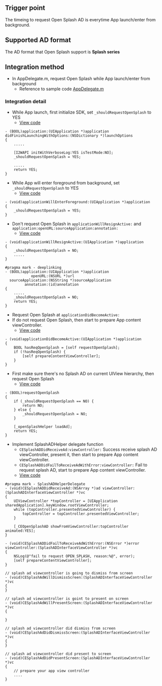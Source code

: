 ## Trigger point
The timeing to request Open Splash AD is everytime App launch/enter from background.

## Supported AD format
The AD format that Open Splash support is **Splash series**

## Integration method
- In AppDelegate.m, request Open Splash while App launch/enter from background
    - Reference to sample code [AppDelegate.m](https://github.com/roylo/CrystalExpressSample/blob/master/CrystalExpressApp/CrystalExpressApp/AppDelegate.m)

### Integration detail
- While App launch, first initialize SDK, set `_shouldRequestOpenSplash` to YES
    - [View code](https://github.com/roylo/CrystalExpressSample/blob/6f9db77f1cc4a1d05a602bcb82096937290d7aef/CrystalExpressApp/CrystalExpressApp/AppDelegate.m#L45)
```objc
- (BOOL)application:(UIApplication *)application didFinishLaunchingWithOptions:(NSDictionary *)launchOptions
{
    .....

    [I2WAPI initWithVerboseLog:YES isTestMode:NO];
    _shouldRequestOpenSplash = YES;

    .....
    return YES;
}
```

- While App will enter foreground from background, set `_shouldRequestOpenSplash` to YES
    - [View code](https://github.com/roylo/CrystalExpressSample/blob/6f9db77f1cc4a1d05a602bcb82096937290d7aef/CrystalExpressApp/CrystalExpressApp/AppDelegate.m#L78)
```objc
- (void)applicationWillEnterForeground:(UIApplication *)application
{
    _shouldRequestOpenSplash = YES;
}
```

- Don't request Open Splash in `applicationWillResignActive:` and `application:openURL:sourceApplication:annotation:`
    - [View code](https://github.com/roylo/CrystalExpressSample/blob/6f9db77f1cc4a1d05a602bcb82096937290d7aef/CrystalExpressApp/CrystalExpressApp/AppDelegate.m#L58)
```objc
- (void)applicationWillResignActive:(UIApplication *)application
{
    _shouldRequestOpenSplash = NO;
    .....
}

#pragma mark - deeplinking
- (BOOL)application:(UIApplication *)application
            openURL:(NSURL *)url
  sourceApplication:(NSString *)sourceApplication
         annotation:(id)annotation
{
    .....
    _shouldRequestOpenSplash = NO;
    return YES;
}
```

- Request Open Splash at `applicationDidBecomeActive:`
- If do not request Open Splash, then start to prepare App content viewController.
    - [View code](https://github.com/roylo/CrystalExpressSample/blob/6f9db77f1cc4a1d05a602bcb82096937290d7aef/CrystalExpressApp/CrystalExpressApp/AppDelegate.m#L83)
```objc
- (void)applicationDidBecomeActive:(UIApplication *)application
{
    BOOL hasReqOpenSplash = [self requestOpenSplash];
    if (!hasReqOpenSplash) {
        [self prepareContentViewController];
    }
}
```

- First make sure there's no Splash AD on current UIView hierarchy, then request Open Splash
    - [View code](https://github.com/roylo/CrystalExpressSample/blob/6f9db77f1cc4a1d05a602bcb82096937290d7aef/CrystalExpressApp/CrystalExpressApp/AppDelegate.m#L144)
```objc
- (BOOL)requestOpenSplash
{
    if (_shouldRequestOpenSplash == NO) {
        return NO;
    } else {
        _shouldRequestOpenSplash = NO;
    }

    [_openSplashHelper loadAd];
    return YES;
}
```

- Implement SplashADHelper delegate function
    - `CESplashADDidReceiveAd:viewController:` Success receive splash AD viewController, present it, then start to prepare App content viewController.
    - `CESplashADDidFailToReceiveAdWithError:viewController:` Fail to request splash AD, start to prepare App content viewController.
    - [View code](https://github.com/roylo/CrystalExpressSample/blob/6f9db77f1cc4a1d05a602bcb82096937290d7aef/CrystalExpressApp/CrystalExpressApp/AppDelegate.m#L150)
```objc
#pragma mark - SplashADHelperDelegate
- (void)CESplashADDidReceiveAd:(NSArray *)ad viewController:(SplashADInterfaceViewController *)vc
{
    UIViewController *topController = [UIApplication sharedApplication].keyWindow.rootViewController;
    while (topController.presentedViewController) {
        topController = topController.presentedViewController;
    }

    [_CEOpenSplashAD showFromViewController:topController animated:YES];
}

- (void)CESplashADDidFailToReceiveAdWithError:(NSError *)error viewController:(SplashADInterfaceViewController *)vc
{
    NSLog(@"fail to request OPEN_SPLASH, reason:%@", error);
    [self prepareContentViewController];
}

// splash ad viewcontroller is going to dismiss from screen
- (void)CESplashAdWillDismissScreen:(SplashADInterfaceViewController *)vc
{
}

// splash ad viewcontroller is goint to present on screen
- (void)CESplashAdWillPresentScreen:(SplashADInterfaceViewController *)vc
{

}

// splash ad viewcontroller did dismiss from screen
- (void)CESplashAdDidDismissScreen:(SplashADInterfaceViewController *)vc
{
}

// splash ad viewcontroller did present to screen
- (void)CESplashAdDidPresentScreen:(SplashADInterfaceViewController *)vc
{
    // prepare your app view controller
    ....
}
```

